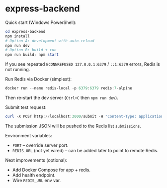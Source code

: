 # express-backend

Quick start (Windows PowerShell):

```powershell
cd express-backend
npm install
# Option A: development with auto-reload
npm run dev
# Option B: build + run
npm run build; npm start
```

If you see repeated `ECONNREFUSED 127.0.0.1:6379` / `::1:6379` errors, Redis is not running.

Run Redis via Docker (simplest):

```powershell
docker run --name redis-local -p 6379:6379 redis:7-alpine
```

Then re-start the dev server (`Ctrl+C` then `npm run dev`).

Submit test request:

```powershell
curl -X POST http://localhost:3000/submit -H "Content-Type: application/json" -d '{"problemID":1,"userId":"u1","code":"print(1)","language":"python"}'
```

The submission JSON will be pushed to the Redis list `submissions`.

Environment variables:

- `PORT` – override server port.
- `REDIS_URL` (not yet wired) – can be added later to point to remote Redis.

Next improvements (optional):

- Add Docker Compose for app + redis.
- Add health endpoint.
- Wire `REDIS_URL` env var.
